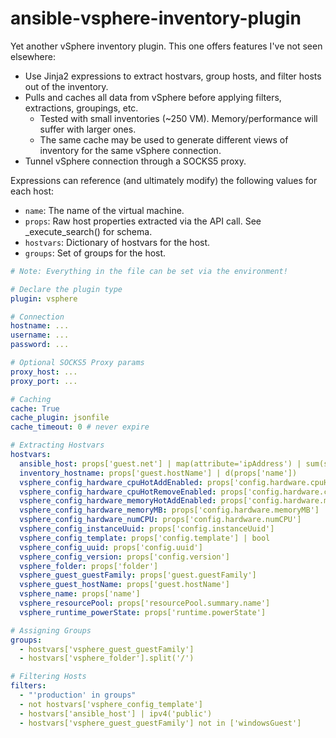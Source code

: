 # ansible-vsphere-inventory-plugin

Yet another vSphere inventory plugin. This one offers features I've not seen elsewhere:

- Use Jinja2 expressions to extract hostvars, group hosts, and filter hosts out of the inventory.
- Pulls and caches all data from vSphere before applying filters, extractions, groupings, etc.
  - Tested with small inventories (~250 VM). Memory/performance will suffer with larger ones.
  - The same cache may be used to generate different views of inventory for the same vSphere connection.
- Tunnel vSphere connection through a SOCKS5 proxy.

Expressions can reference (and ultimately modify) the following values for each host:

- `name`: The name of the virtual machine.
- `props`: Raw host properties extracted via the API call. See _execute_search() for schema.
- `hostvars`: Dictionary of hostvars for the host.
- `groups`: Set of groups for the host.

```yml
# Note: Everything in the file can be set via the environment!

# Declare the plugin type
plugin: vsphere

# Connection
hostname: ...
username: ...
password: ...

# Optional SOCKS5 Proxy params
proxy_host: ...
proxy_port: ...

# Caching
cache: True
cache_plugin: jsonfile
cache_timeout: 0 # never expire

# Extracting Hostvars
hostvars:
  ansible_host: props['guest.net'] | map(attribute='ipAddress') | sum(start=[]) | ipv4('public') | first
  inventory_hostname: props['guest.hostName'] | d(props['name'])
  vsphere_config_hardware_cpuHotAddEnabled: props['config.hardware.cpuHotAddEnabled']
  vsphere_config_hardware_cpuHotRemoveEnabled: props['config.hardware.cpuHotRemoveEnabled']
  vsphere_config_hardware_memoryHotAddEnabled: props['config.hardware.memoryHotAddEnabled']
  vsphere_config_hardware_memoryMB: props['config.hardware.memoryMB']
  vsphere_config_hardware_numCPU: props['config.hardware.numCPU']
  vsphere_config_instanceUuid: props['config.instanceUuid']
  vsphere_config_template: props['config.template'] | bool
  vsphere_config_uuid: props['config.uuid']
  vsphere_config_version: props['config.version']
  vsphere_folder: props['folder']
  vsphere_guest_guestFamily: props['guest.guestFamily']
  vsphere_guest_hostName: props['guest.hostName']
  vsphere_name: props['name']
  vsphere_resourcePool: props['resourcePool.summary.name']
  vsphere_runtime_powerState: props['runtime.powerState']

# Assigning Groups
groups:
  - hostvars['vsphere_guest_guestFamily']
  - hostvars['vsphere_folder'].split('/')

# Filtering Hosts
filters:
  - "'production' in groups"
  - not hostvars['vsphere_config_template']
  - hostvars['ansible_host'] | ipv4('public')
  - hostvars['vsphere_guest_guestFamily'] not in ['windowsGuest']
```
